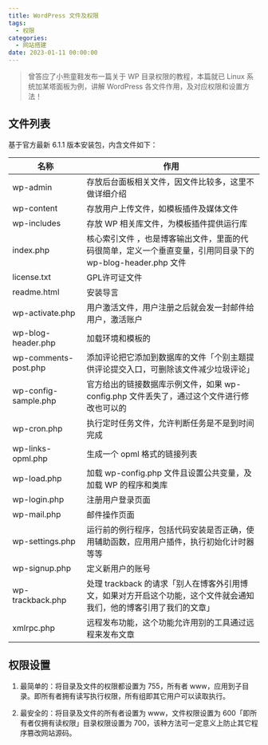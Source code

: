 ```yaml
---
title: WordPress 文件及权限
tags:
  - 权限
categories:
  - 网站搭建
date: 2023-01-11 00:00:00
---
```


> 曾答应了小熊童鞋发布一篇关于 WP 目录权限的教程，本篇就已 Linux 系统加某塔面板为例，讲解 WordPress 各文件作用，及对应权限和设置方法！

<!-- more -->

## 文件列表

基于官方最新 6.1.1 版本安装包，内含文件如下：

| 名称 | 作用 |
| - | - |
| wp-admin | 存放后台面板相关文件，因文件比较多，这里不做详细介绍 |
| wp-content | 存放用户上传文件，如模板插件及媒体文件 |
| wp-includes | 存放 WP 相关库文件，为模板插件提供运行库 |
| index.php | 核心索引文件 ，也是博客输出文件，里面的代码很简单，定义一个垂直变量，引用同目录下的 wp-blog-header.php 文件 |
| license.txt | GPL许可证文件 |
| readme.html | 安装导言 |
| wp-activate.php | 用户激活文件，用户注册之后就会发一封邮件给用户，激活账户 |
| wp-blog-header.php | 加载环境和模板的 |
| wp-comments-post.php | 添加评论把它添加到数据库的文件「个别主题提供评论提交入口，可删除该文件减少垃圾评论」 |
| wp-config-sample.php | 官方给出的链接数据库示例文件，如果 wp-config.php 文件丢失了，通过这个文件进行修改也可以的 |
| wp-cron.php | 执行定时任务文件，允许判断任务是不是到时间完成 |
| wp-links-opml.php | 生成一个 opml 格式的链接列表 |
| wp-load.php | 加载 wp-config.php 文件且设置公共变量，及加载 WP 的程序和类库 |
| wp-login.php | 注册用户登录页面 |
| wp-mail.php | 邮件操作页面 |
| wp-settings.php | 运行前的例行程序，包括代码安装是否正确，使用辅助函数，应用用户插件，执行初始化计时器等等 |
| wp-signup.php | 定义新用户的账号 |
| wp-trackback.php | 处理 trackback 的请求「别人在博客外引用博文，如果对方开启这个功能，这个文件就会通知我们，他的博客引用了我们的文章」 |
| xmlrpc.php | 远程发布功能，这个功能允许用别的工具通过远程来发布文章 |

## 权限设置

1. 最简单的：将目录及文件的权限都设置为 755，所有者 www，应用到子目录。即所有者拥有读写执行权限，所有组即其它用户可以读取执行。

2. 最安全的：将目录及文件的所有者设置为 www，文件权限设置为 600「即所有者仅拥有读权限」目录权限设置为 700，该种方法可一定意义上防止其它程序篡改网站源码。